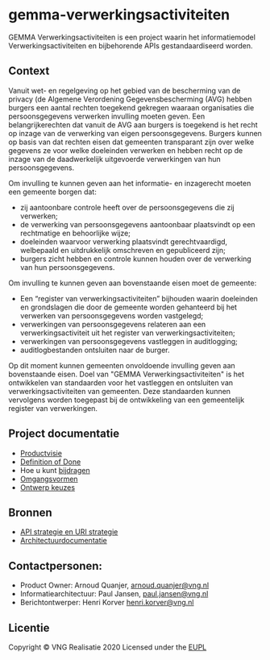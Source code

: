 # gemma-verwerkingsactiviteiten

GEMMA Verwerkingsactiviteiten is een project waarin het informatiemodel Verwerkingsactiviteiten en bijbehorende APIs gestandaardiseerd worden.

## Context 
Vanuit wet- en regelgeving op het gebied van de bescherming van de privacy (de Algemene Verordening Gegevensbescherming (AVG) hebben burgers een aantal rechten toegekend gekregen waaraan organisaties die persoonsgegevens verwerken invulling moeten geven. Een belangrijkerechten dat vanuit de AVG aan burgers is toegekend is het recht op inzage van de verwerking van eigen persoonsgegevens. Burgers kunnen op basis van dat rechten eisen dat gemeenten transparant zijn over welke gegevens ze voor welke doeleinden verwerken en hebben recht op de inzage van de daadwerkelijk uitgevoerde verwerkingen van hun persoonsgegevens.  

Om invulling te kunnen geven aan het informatie- en inzagerecht moeten een gemeente borgen dat:

* zij aantoonbare controle heeft over de persoonsgegevens die zij verwerken; 
* de verwerking van persoonsgegevens aantoonbaar plaatsvindt op een rechtmatige en behoorlijke wijze;
* doeleinden waarvoor verwerking plaatsvindt gerechtvaardigd, welbepaald en uitdrukkelijk omschreven en gepubliceerd zijn; 
* burgers zicht hebben en controle kunnen houden over de verwerking van hun persoonsgegevens. 

Om invulling te kunnen geven aan bovenstaande eisen moet de gemeente: 

* Een “register van verwerkingsactiviteiten” bijhouden waarin doeleinden en grondslagen die door de gemeente worden gehanteerd bij het verwerken van persoonsgegevens worden vastgelegd; 
* verwerkingen van persoonsgegevens relateren aan een verwerkingsactiviteit uit het register van verwerkingsactiviteiten; 
* verwerkingen van persoonsgegevens vastleggen in auditlogging; 
* auditlogbestanden ontsluiten naar de burger. 

Op dit moment kunnen gemeenten onvoldoende invulling geven aan bovenstaande eisen. Doel van "GEMMA Verwerkingsactiviteiten" is het ontwikkelen van standaarden voor het vastleggen en ontsluiten van verwerkingsactiviteiten van gemeenten. Deze standaarden kunnen vervolgens worden toegepast bij de ontwikkeling van een gemeentelijk register van verwerkingen.  

## Project documentatie
* [Productvisie](https://github.com/VNG-Realisatie/gemma-verwerkingsactiviteiten/blob/master/docs/productvision.md)
* [Definition of Done](https://github.com/VNG-Realisatie/gemma-verwerkingsactiviteiten/blob/master/docs/definition_of_done.md)
* Hoe u kunt [bijdragen](https://github.com/VNG-Realisatie/Tutorial/blob/master/CONTRIBUTING.md)
* [Omgangsvormen](https://github.com/VNG-Realisatie/Tutorial/blob/master/CODE_OF_CONDUCT.md)
* [Ontwerp keuzes](https://github.com/VNG-Realisatie/gemma-verwerkingsactiviteiten/blob/master/docs/design_decisions.md)

## Bronnen
* [API strategie en URI strategie](https://geonovum.github.io/KP-APIs/API-strategie-algemeen/)
* [Architectuurdocumentatie](https://www.gemmaonline.nl/images/gemmaonline/e/e5/Gemeentelijk_gegevenslandschap_-_Register_van_verwerkingsactiviteiten.pdf)

## Contactpersonen:
* Product Owner: Arnoud Quanjer, arnoud.quanjer@vng.nl
* Informatiearchitectuur: Paul Jansen, paul.jansen@vng.nl
* Berichtontwerper: Henri Korver henri.korver@vng.nl

## Licentie
Copyright &copy; VNG Realisatie 2020
Licensed under the [EUPL](https://github.com/VNG-Realisatie/gemma-verwerkingsactiviteiten/blob/master/LICENCE.md)
